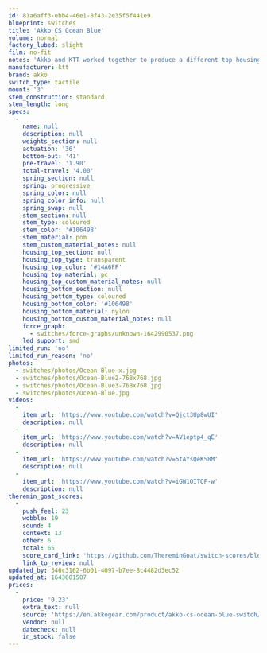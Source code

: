 ```yaml
---
id: 81a6aff3-ebb4-46e1-8f43-2e35f5f441e9
blueprint: switches
title: 'Akko CS Ocean Blue'
volume: normal
factory_lubed: slight
film: no-fit
notes: 'Akko and KTT worked together to produce a different top housing mold inorder to prevent north facing interference with cherry keycaps.'
manufacturer: ktt
brand: akko
switch_type: tactile
mount: '3'
stem_construction: standard
stem_length: long
specs:
  -
    name: null
    description: null
    weights_section: null
    actuation: '36'
    bottom-out: '41'
    pre-travel: '1.90'
    total-travel: '4.00'
    spring_section: null
    spring: progressive
    spring_color: null
    spring_color_info: null
    spring_swap: null
    stem_section: null
    stem_type: coloured
    stem_color: '#106498'
    stem_material: pom
    stem_custom_material_notes: null
    housing_top_section: null
    housing_top_type: transparent
    housing_top_color: '#14A6FF'
    housing_top_material: pc
    housing_top_custom_material_notes: null
    housing_bottom_section: null
    housing_bottom_type: coloured
    housing_bottom_color: '#106498'
    housing_bottom_material: nylon
    housing_bottom_custom_material_notes: null
    force_graph:
      - switches/force-graphs/unknown-1642990537.png
    led_support: smd
limited_run: 'no'
limited_run_reason: 'no'
photos:
  - switches/photos/Ocean-Blue-x.jpg
  - switches/photos/Ocean-Blue2-768x768.jpg
  - switches/photos/Ocean-Blue3-768x768.jpg
  - switches/photos/Ocean-Blue.jpg
videos:
  -
    item_url: 'https://www.youtube.com/watch?v=Qjct3Up8wUI'
    description: null
  -
    item_url: 'https://www.youtube.com/watch?v=AV1eptp4_qE'
    description: null
  -
    item_url: 'https://www.youtube.com/watch?v=5tAYsQeKS8M'
    description: null
  -
    item_url: 'https://www.youtube.com/watch?v=iGW1OITQF-w'
    description: null
theremin_goat_scores:
  -
    push_feel: 23
    wobble: 19
    sound: 4
    context: 13
    other: 6
    total: 65
    score_card_link: 'https://github.com/ThereminGoat/switch-scores/blob/master/Akko%20CS%20Ocean%20Blue.pdf'
    link_to_review: null
updated_by: 346c3162-6b01-4097-b7ee-8c4482d3ec52
updated_at: 1643601507
prices:
  -
    price: '0.23'
    extra_text: null
    source: 'https://en.akkogear.com/product/akko-cs-ocean-blue-switch/'
    vendor: null
    datecheck: null
    in_stock: false
---
```

